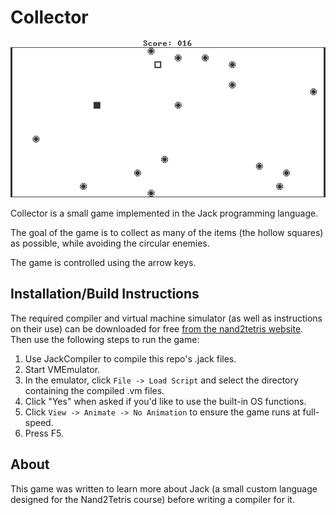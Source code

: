 # Collector
![Screenshot of Collector](/screenshot.png?raw=true)

Collector is a small game implemented in the Jack programming language.

The goal of the game is to collect as many of the items (the hollow squares) as 
possible, while avoiding the circular enemies.

The game is controlled using the arrow keys.

## Installation/Build Instructions
The required compiler and virtual machine simulator (as well as instructions on
their use) can be downloaded for free 
[from the nand2tetris website](https://www.nand2tetris.org/software). Then use 
the following steps to run the game:

1. Use JackCompiler to compile this repo's .jack files.
2. Start VMEmulator.
3. In the emulator, click `File -> Load Script` and select the directory
containing the compiled .vm files.
4. Click "Yes" when asked if you'd like to use the built-in OS functions.
5. Click `View -> Animate -> No Animation` to ensure the game runs at
full-speed.
6. Press F5.

## About
This game was written to learn more about Jack (a small custom language 
designed for the Nand2Tetris course) before writing a compiler for it.

